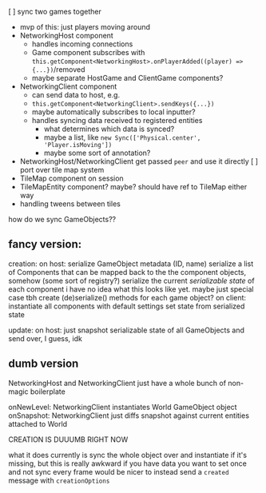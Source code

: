 [ ] sync two games together
  - mvp of this: just players moving around
  - NetworkingHost component
    - handles incoming connections
    - Game component subscribes with `this.getComponent<NetworkingHost>.onPlayerAdded((player) => {...})`/removed
    - maybe separate HostGame and ClientGame components?
  - NetworkingClient component
    - can send data to host, e.g.
    - `this.getComponent<NetworkingClient>.sendKeys({...})`
    - maybe automatically subscribes to local inputter?
    - handles syncing data received to registered entities
      - what determines which data is synced?
      - maybe a list, like `new Sync(['Physical.center', 'Player.isMoving'])`
      - maybe some sort of annotation?
  - NetworkingHost/NetworkingClient get passed `peer` and use it directly
[ ] port over tile map system
  - TileMap component on session
  - TileMapEntity component? maybe? should have ref to TileMap either way
  - handling tweens between tiles

how do we sync GameObjects??

## fancy version:

creation:
  on host:
    serialize GameObject metadata (ID, name)
    serialize a list of Components that can be mapped back to the the component objects, somehow (some sort of registry?)
    serialize the current *serializable state* of each component
      i have no idea what this looks like yet. maybe just special case tbh
      create (de)serialize() methods for each game object?
  on client:
    instantiate all components with default settings
    set state from serialized state

update:
  on host:
    just snapshot serializable state of all GameObjects and send over, I guess, idk

## dumb version

NetworkingHost and NetworkingClient just have a whole bunch of non-magic boilerplate

onNewLevel:
  NetworkingClient instantiates World GameObject object
onSnapshot:
  NetworkingClient just diffs snapshot against current entities attached to World


CREATION IS DUUUMB RIGHT NOW

what it does currently is sync the whole object over and instantiate if it's missing, but this is really awkward if you have data you want to set once and not sync every frame
would be nicer to instead send a `created` message with `creationOptions`